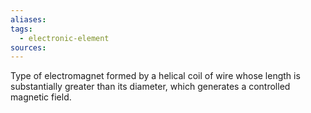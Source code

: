 ```yaml
---
aliases: 
tags:
  - electronic-element
sources:
---
```

Type of electromagnet formed by a helical coil of wire whose length is substantially greater than its diameter, which generates a controlled magnetic field. 